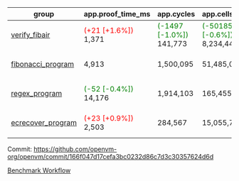 | group | app.proof_time_ms | app.cycles | app.cells_used | leaf.proof_time_ms | leaf.cycles | leaf.cells_used |
| -- | -- | -- | -- | -- | -- | -- |
| [verify_fibair](https://github.com/openvm-org/openvm/blob/benchmark-results/benchmarks-pr/1355/verify_fibair-166f047d17cefa3bc0232d86c7d3c30357624d6d.md) |<span style='color: red'>(+21 [+1.6%])</span> 1,371 | <span style='color: green'>(-1497 [-1.0%])</span> 141,773 | <span style='color: green'>(-50185 [-0.6%])</span> 8,234,444 |- | - | - |
| [fibonacci_program](https://github.com/openvm-org/openvm/blob/benchmark-results/benchmarks-pr/1355/fibonacci-166f047d17cefa3bc0232d86c7d3c30357624d6d.md) | 4,913 |  1,500,095 |  51,485,080 |<span style='color: red'>(+230 [+6.2%])</span> 3,953 | <span style='color: green'>(-10370 [-1.7%])</span> 599,761 | <span style='color: green'>(-419660 [-1.3%])</span> 32,982,371 |
| [regex_program](https://github.com/openvm-org/openvm/blob/benchmark-results/benchmarks-pr/1355/regex-166f047d17cefa3bc0232d86c7d3c30357624d6d.md) |<span style='color: green'>(-52 [-0.4%])</span> 14,176 |  1,914,103 |  165,455,373 |<span style='color: red'>(+112 [+0.7%])</span> 15,676 | <span style='color: green'>(-26472 [-1.3%])</span> 2,014,626 | <span style='color: green'>(-1079228 [-0.7%])</span> 153,086,196 |
| [ecrecover_program](https://github.com/openvm-org/openvm/blob/benchmark-results/benchmarks-pr/1355/ecrecover-166f047d17cefa3bc0232d86c7d3c30357624d6d.md) |<span style='color: red'>(+23 [+0.9%])</span> 2,503 |  284,567 |  15,055,723 |<span style='color: red'>(+383 [+3.5%])</span> 11,280 | <span style='color: green'>(-19302 [-1.2%])</span> 1,572,285 | <span style='color: green'>(-791088 [-0.7%])</span> 116,195,290 |


Commit: https://github.com/openvm-org/openvm/commit/166f047d17cefa3bc0232d86c7d3c30357624d6d

[Benchmark Workflow](https://github.com/openvm-org/openvm/actions/runs/13230467437)
